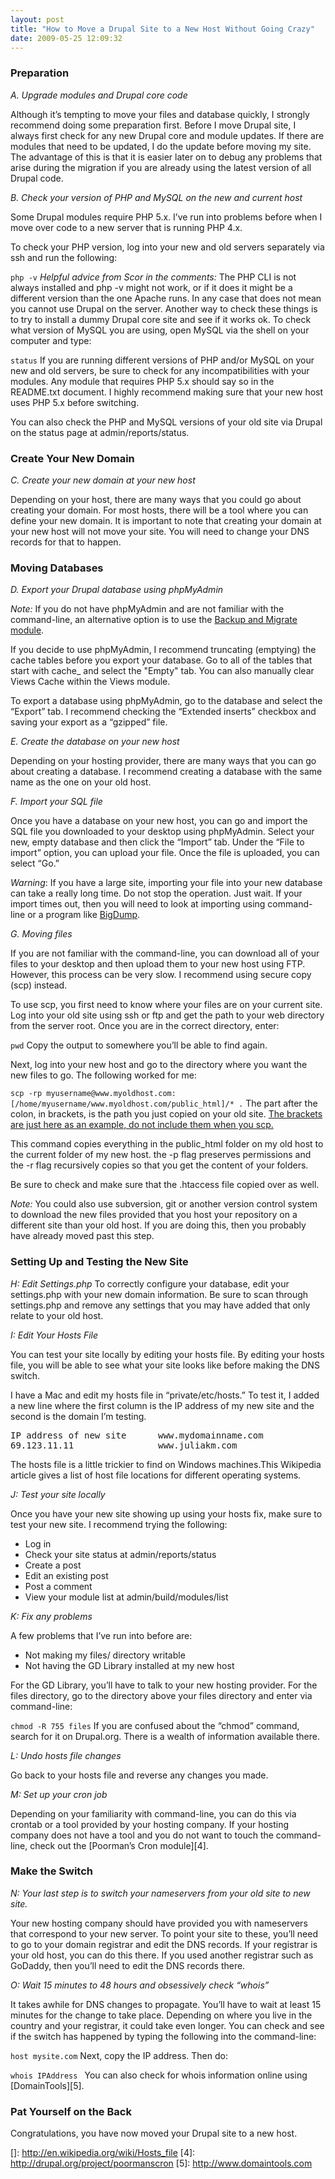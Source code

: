 ```yaml
---
layout: post
title: "How to Move a Drupal Site to a New Host Without Going Crazy"
date: 2009-05-25 12:09:32
---
```


<h3 id="preparation">
  Preparation
</h3>

*A. Upgrade modules and Drupal core code*

Although it’s tempting to move your files and database quickly, I strongly recommend doing some preparation first. Before I move Drupal site, I always first check for any new Drupal core and module updates. If there are modules that need to be updated, I do the update before moving my site. The advantage of this is that it is easier later on to debug any problems that arise during the migration if you are already using the latest version of all Drupal code. 

*B. Check your version of PHP and MySQL on the new and current host*

Some Drupal modules require PHP 5.x. I’ve run into problems before when I move over code to a new server that is running PHP 4.x. 

To check your PHP version, log into your new and old servers separately via ssh and run the following:

` php -v ` 
*Helpful advice from Scor in the comments:* The PHP CLI is not always installed and php -v might not work, or if it does it might be a different version than the one Apache runs. In any case that does not mean you cannot use Drupal on the server. Another way to check these things is to try to install a dummy Drupal core site and see if it works ok. 
To check what version of MySQL you are using, open MySQL via the shell on your computer and type:

`status` 
If you are running different versions of PHP and/or MySQL on your new and old servers, be sure to check for any incompatibilities with your modules. Any module that requires PHP 5.x should say so in the README.txt document. I highly recommend making sure that your new host uses PHP 5.x before switching. 

You can also check the PHP and MySQL versions of your old site via Drupal on the status page at admin/reports/status.

<h3 id="create_your_new_domain">
  Create Your New Domain
</h3>

*C. Create your new domain at your new host*

Depending on your host, there are many ways that you could go about creating your domain. For most hosts, there will be a tool where you can define your new domain. It is important to note that creating your domain at your new host will not move your site. You will need to change your DNS records for that to happen. 

<h3 id="moving_databases">
  Moving Databases
</h3>

*D. Export your Drupal database using phpMyAdmin*

*Note:* If you do not have phpMyAdmin and are not familiar with the command-line, an alternative option is to use the [Backup and Migrate module][1]. 

If you decide to use phpMyAdmin, I recommend truncating (emptying) the cache tables before you export your database. Go to all of the tables that start with cache_ and select the "Empty" tab. You can also manually clear Views Cache within the Views module. 

To export a database using phpMyAdmin, go to the database and select the “Export” tab. I recommend checking the “Extended inserts” checkbox and saving your export as a “gzipped” file. 

*E. Create the database on your new host*

Depending on your hosting provider, there are many ways that you can go about creating a database. I recommend creating a database with the same name as the one on your old host. 

*F. Import your SQL file*

Once you have a database on your new host, you can go and import the SQL file you downloaded to your desktop using phpMyAdmin. Select your new, empty database and then click the “Import” tab. Under the “File to import” option, you can upload your file. Once the file is uploaded, you can select “Go.”

*Warning*: If you have a large site, importing your file into your new database can take a really long time. Do not stop the operation. Just wait. If your import times out, then you will need to look at importing using command-line or a program like [BigDump][2]. 

*G. Moving files*

If you are not familiar with the command-line, you can download all of your files to your desktop and then upload them to your new host using FTP. However, this process can be very slow. I recommend using secure copy (scp) instead. 

To use scp, you first need to know where your files are on your current site. Log into your old site using ssh or ftp and get the path to your web directory from the server root. Once you are in the correct directory, enter:

`pwd` 
Copy the output to somewhere you’ll be able to find again. 

Next, log into your new host and go to the directory where you want the new files to go. The following worked for me:

`scp -rp myusername@www.myoldhost.com:[/home/myusername/www.myoldhost.com/public_html]/* .` 
The part after the colon, in brackets, is the path you just copied on your old site. <u>The brackets are just here as an example, do not include them when you scp.</u>

This command copies everything in the public_html folder on my old host to the current folder of my new host. the -p flag preserves permissions and the -r flag recursively copies so that you get the content of your folders.

Be sure to check and make sure that the .htaccess file copied over as well. 

*Note:* You could also use subversion, git or another version control system to download the new files provided that you host your repository on a different site than your old host. If you are doing this, then you probably have already moved past this step. 
<h3 id="setting_up_and_testing_the_new_site">
  Setting Up and Testing the New Site
</h3>

*H: Edit Settings.php* To correctly configure your database, edit your settings.php with your new domain information. Be sure to scan through settings.php and remove any settings that you may have added that only relate to your old host. 

*I: Edit Your Hosts File*

You can test your site locally by editing your hosts file. By editing your hosts file, you will be able to see what your site looks like before making the DNS switch. 

I have a Mac and edit my hosts file in “private/etc/hosts.” To test it, I added a new line where the first column is the IP address of my new site and the second is the domain I’m testing. 

<pre>IP address of new site      www.mydomainname.com
69.123.11.11                www.juliakm.com
</pre>

The hosts file is a little trickier to find on Windows machines.This Wikipedia article gives a list of host file locations for different operating systems.</p> 
*J: Test your site locally*

Once you have your new site showing up using your hosts fix, make sure to test your new site. I recommend trying the following: 

*   Log in
*   Check your site status at admin/reports/status
*   Create a post
*   Edit an existing post
*   Post a comment
*   View your module list at admin/build/modules/list

*K: Fix any problems*

A few problems that I’ve run into before are: 

*   Not making my files/ directory writable
*   Not having the GD Library installed at my new host

For the GD Library, you’ll have to talk to your new hosting provider. For the files directory, go to the directory above your files directory and enter via command-line: 

`chmod -R 755 files` 
If you are confused about the “chmod” command, search for it on Drupal.org. There is a wealth of information available there. 

*L: Undo hosts file changes*

Go back to your hosts file and reverse any changes you made. 

*M: Set up your cron job*

Depending on your familiarity with command-line, you can do this via crontab or a tool provided by your hosting company. If your hosting company does not have a tool and you do not want to touch the command-line, check out the [Poorman’s Cron module][4]. 

<h3 id="make_the_switch">
  Make the Switch
</h3>

*N: Your last step is to switch your nameservers from your old site to new site.*

Your new hosting company should have provided you with nameservers that correspond to your new server. To point your site to these, you’ll need to go to your domain registrar and edit the DNS records. If your registrar is your old host, you can do this there. If you used another registrar such as GoDaddy, then you’ll need to edit the DNS records there. 

*O: Wait 15 minutes to 48 hours and obsessively check “whois”*

It takes awhile for DNS changes to propagate. You’ll have to wait at least 15 minutes for the change to take place. Depending on where you live in the country and your registrar, it could take even longer. You can check and see if the switch has happened by typing the following into the command-line:

`host mysite.com` 
Next, copy the IP address. Then do: 

`whois IPAddress ` 
You can also check for whois information online using [DomainTools][5]. 

<h3 id="pat_yourself_on_the_back">
  Pat Yourself on the Back
</h3>

Congratulations, you have now moved your Drupal site to a new host.

 [1]: http://drupal.org/project/backup_migrate
 [2]: http://www.ozerov.de/bigdump.php
 []: http://en.wikipedia.org/wiki/Hosts_file
 [4]: http://drupal.org/project/poormanscron
 [5]: http://www.domaintools.com